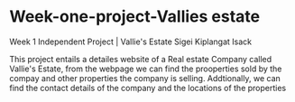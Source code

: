 # Week-one-project-Vallies estate
Week 1 Independent Project | Vallie's Estate
Sigei Kiplangat Isack

This project entails a detailes website of a Real estate Company called Vallie's Estate, from the webpage we can find the prooperties sold by the compay and other properties the company is selling. Addtionally, we can find the contact details of the company and the locations of the properties
